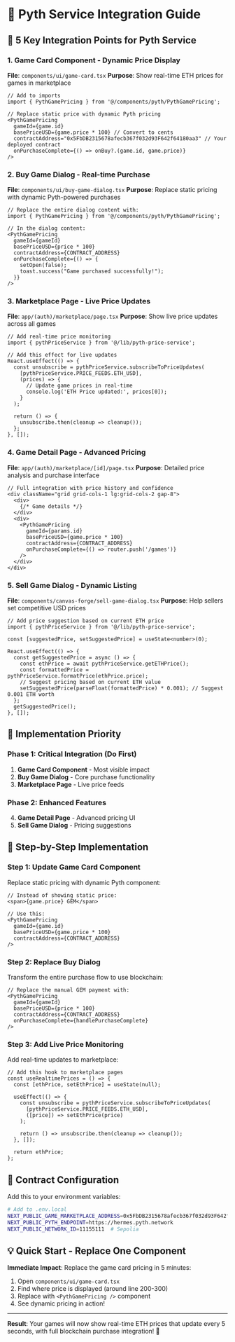 # 🎯 Pyth Service Integration Guide

## 📍 **5 Key Integration Points for Pyth Service**

### 1. **Game Card Component** - Dynamic Price Display
**File**: `components/ui/game-card.tsx`
**Purpose**: Show real-time ETH prices for games in marketplace

```tsx
// Add to imports
import { PythGamePricing } from '@/components/pyth/PythGamePricing';

// Replace static price with dynamic Pyth pricing
<PythGamePricing
  gameId={game.id}
  basePriceUSD={game.price * 100} // Convert to cents
  contractAddress="0x5FbDB2315678afecb367f032d93F642f64180aa3" // Your deployed contract
  onPurchaseComplete={() => onBuy?.(game.id, game.price)}
/>
```

### 2. **Buy Game Dialog** - Real-time Purchase
**File**: `components/ui/buy-game-dialog.tsx` 
**Purpose**: Replace static pricing with dynamic Pyth-powered purchases

```tsx
// Replace the entire dialog content with:
import { PythGamePricing } from '@/components/pyth/PythGamePricing';

// In the dialog content:
<PythGamePricing
  gameId={gameId}
  basePriceUSD={price * 100}
  contractAddress={CONTRACT_ADDRESS}
  onPurchaseComplete={() => {
    setOpen(false);
    toast.success("Game purchased successfully!");
  }}
/>
```

### 3. **Marketplace Page** - Live Price Updates
**File**: `app/(auth)/marketplace/page.tsx`
**Purpose**: Show live price updates across all games

```tsx
// Add real-time price monitoring
import { pythPriceService } from '@/lib/pyth-price-service';

// Add this effect for live updates
React.useEffect(() => {
  const unsubscribe = pythPriceService.subscribeToPriceUpdates(
    [pythPriceService.PRICE_FEEDS.ETH_USD],
    (prices) => {
      // Update game prices in real-time
      console.log('ETH Price updated:', prices[0]);
    }
  );

  return () => {
    unsubscribe.then(cleanup => cleanup());
  };
}, []);
```

### 4. **Game Detail Page** - Advanced Pricing
**File**: `app/(auth)/marketplace/[id]/page.tsx`
**Purpose**: Detailed price analysis and purchase interface

```tsx
// Full integration with price history and confidence
<div className="grid grid-cols-1 lg:grid-cols-2 gap-8">
  <div>
    {/* Game details */}
  </div>
  <div>
    <PythGamePricing
      gameId={params.id}
      basePriceUSD={game.price * 100}
      contractAddress={CONTRACT_ADDRESS}
      onPurchaseComplete={() => router.push('/games')}
    />
  </div>
</div>
```

### 5. **Sell Game Dialog** - Dynamic Listing
**File**: `components/canvas-forge/sell-game-dialog.tsx`
**Purpose**: Help sellers set competitive USD prices

```tsx
// Add price suggestion based on current ETH price
import { pythPriceService } from '@/lib/pyth-price-service';

const [suggestedPrice, setSuggestedPrice] = useState<number>(0);

React.useEffect(() => {
  const getSuggestedPrice = async () => {
    const ethPrice = await pythPriceService.getETHPrice();
    const formattedPrice = pythPriceService.formatPrice(ethPrice.price);
    // Suggest pricing based on current ETH value
    setSuggestedPrice(parseFloat(formattedPrice) * 0.001); // Suggest 0.001 ETH worth
  };
  getSuggestedPrice();
}, []);
```

## 🚀 **Implementation Priority**

### **Phase 1: Critical Integration (Do First)**
1. **Game Card Component** - Most visible impact
2. **Buy Game Dialog** - Core purchase functionality
3. **Marketplace Page** - Live price feeds

### **Phase 2: Enhanced Features**
4. **Game Detail Page** - Advanced pricing UI
5. **Sell Game Dialog** - Pricing suggestions

## 📝 **Step-by-Step Implementation**

### Step 1: Update Game Card Component
Replace static pricing with dynamic Pyth component:

```tsx
// Instead of showing static price:
<span>{game.price} GEM</span>

// Use this:
<PythGamePricing
  gameId={game.id}
  basePriceUSD={game.price * 100}
  contractAddress={CONTRACT_ADDRESS}
/>
```

### Step 2: Replace Buy Dialog
Transform the entire purchase flow to use blockchain:

```tsx
// Replace the manual GEM payment with:
<PythGamePricing
  gameId={gameId}
  basePriceUSD={price * 100}
  contractAddress={CONTRACT_ADDRESS}
  onPurchaseComplete={handlePurchaseComplete}
/>
```

### Step 3: Add Live Price Monitoring
Add real-time updates to marketplace:

```tsx
// Add this hook to marketplace pages
const useRealtimePrices = () => {
  const [ethPrice, setEthPrice] = useState(null);
  
  useEffect(() => {
    const unsubscribe = pythPriceService.subscribeToPriceUpdates(
      [pythPriceService.PRICE_FEEDS.ETH_USD],
      ([price]) => setEthPrice(price)
    );
    
    return () => unsubscribe.then(cleanup => cleanup());
  }, []);
  
  return ethPrice;
};
```

## 🔧 **Contract Configuration**

Add this to your environment variables:
```bash
# Add to .env.local
NEXT_PUBLIC_GAME_MARKETPLACE_ADDRESS=0x5FbDB2315678afecb367f032d93F642f64180aa3
NEXT_PUBLIC_PYTH_ENDPOINT=https://hermes.pyth.network
NEXT_PUBLIC_NETWORK_ID=11155111  # Sepolia
```

## 💡 **Quick Start - Replace One Component**

**Immediate Impact**: Replace the game card pricing in 5 minutes:

1. Open `components/ui/game-card.tsx`
2. Find where price is displayed (around line 200-300)
3. Replace with `<PythGamePricing />` component
4. See dynamic pricing in action!

---

**Result**: Your games will now show real-time ETH prices that update every 5 seconds, with full blockchain purchase integration! 🚀